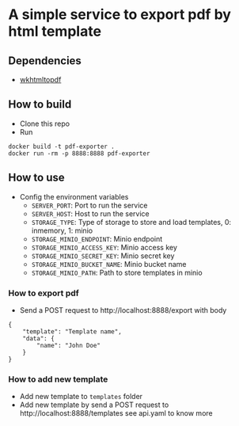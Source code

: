 # A simple service to export pdf by html template

## Dependencies
- [wkhtmltopdf](https://wkhtmltopdf.org/downloads.html)
## How to build
- Clone this repo
- Run 
```
docker build -t pdf-exporter .
docker run -rm -p 8888:8888 pdf-exporter
```

## How to use
- Config the environment variables
  - `SERVER_PORT`: Port to run the service
  - `SERVER_HOST`: Host to run the service
  - `STORAGE_TYPE`: Type of storage to store and load templates, 0: inmemory, 1: minio
  - `STORAGE_MINIO_ENDPOINT`: Minio endpoint
  - `STORAGE_MINIO_ACCESS_KEY`: Minio access key
  - `STORAGE_MINIO_SECRET_KEY`: Minio secret key
  - `STORAGE_MINIO_BUCKET_NAME`: Minio bucket name
  - `STORAGE_MINIO_PATH`: Path to store templates in minio
### How to export pdf
- Send a POST request to http://localhost:8888/export with body
```
{
    "template": "Template name",
    "data": {
        "name": "John Doe"
    }
}
```

### How to add new template
- Add new template to `templates` folder
- Add new template by send a POST request to http://localhost:8888/templates see api.yaml to know more